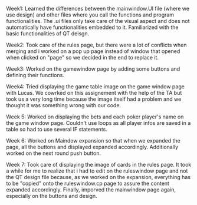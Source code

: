 Week1: Learned the differences between the mainwindow.UI file (where we use design) and other files where you call the functions and program functionalities. The .ui files only take care of the visual aspect and does not automatically have functionalities embedded to it. Familiarized with the basic functionalities of QT deisgn. 

Week2: Took care of the rules page, but there were a lot of conflicts when merging and i worked on a pop up page instead of window that opened when clicked on "page" so we decided in the end to replace it.

Week3:  Worked on the gamewindow page by adding some buttons and defining their functions.

Week4: Tried displaying the game table image on the game window page with Lucas. We cowrked on this assignement with the help of the TA but took us a very long time because the image itself had a problem and we thought it was something wrong with our code. 

Week 5: Worked on displaying the bets and each poker player's name on the game window page. Couldn't use loops as all player infos are saved in a table so had to use several IF statements. 

Week 6: Worked on Maindow expansion so that when we expanded the page, all the buttons and displayed expanded accordingly. Additionally worked on the next round push button. 

Week 7: Took care of displaying the image of cards in the rules page. It took a while for me to realize that i had to edit on the ruleswindow page and not the QT design file because, as we worked on the expansion, everything has to be "copied" onto the ruleswindow.cp page to assure the content expanded accordingly. Finally, imporved the mainwindow page again, especially on the buttons and design.

